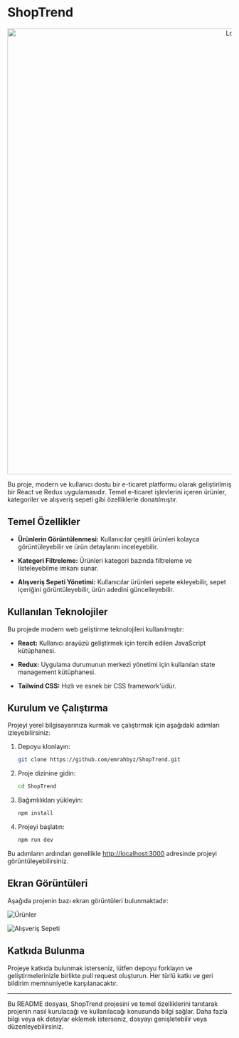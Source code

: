 # ShopTrend

<p align="center">
  <img src="https://github.com/emrahbyz/ShopTrend/assets/146847947/0c66f222-626a-4958-9832-8e2195528e3b" alt="Logo" width="1000">
</p>

Bu proje, modern ve kullanıcı dostu bir e-ticaret platformu olarak geliştirilmiş bir React ve Redux uygulamasıdır. Temel e-ticaret işlevlerini içeren ürünler, kategoriler ve alışveriş sepeti gibi özelliklerle donatılmıştır.

## Temel Özellikler

- **Ürünlerin Görüntülenmesi:** Kullanıcılar çeşitli ürünleri kolayca görüntüleyebilir ve ürün detaylarını inceleyebilir.
  
- **Kategori Filtreleme:** Ürünleri kategori bazında filtreleme ve listeleyebilme imkanı sunar.
  
- **Alışveriş Sepeti Yönetimi:** Kullanıcılar ürünleri sepete ekleyebilir, sepet içeriğini görüntüleyebilir, ürün adedini güncelleyebilir.

## Kullanılan Teknolojiler

Bu projede modern web geliştirme teknolojileri kullanılmıştır:

- **React:** Kullanıcı arayüzü geliştirmek için tercih edilen JavaScript kütüphanesi.
  
- **Redux:** Uygulama durumunun merkezi yönetimi için kullanılan state management kütüphanesi.
  
- **Tailwind CSS:** Hızlı ve esnek bir CSS framework'üdür.

## Kurulum ve Çalıştırma

Projeyi yerel bilgisayarınıza kurmak ve çalıştırmak için aşağıdaki adımları izleyebilirsiniz:

1. Depoyu klonlayın:

    ```bash
    git clone https://github.com/emrahbyz/ShopTrend.git
    ```

2. Proje dizinine gidin:

    ```bash
    cd ShopTrend
    ```

3. Bağımlılıkları yükleyin:

    ```bash
    npm install
    ```

4. Projeyi başlatın:

    ```bash
    npm run dev
    ```

Bu adımların ardından genellikle [http://localhost:3000](http://localhost:3000) adresinde projeyi görüntüleyebilirsiniz.

## Ekran Görüntüleri

Aşağıda projenin bazı ekran görüntüleri bulunmaktadır:

![Ürünler](https://github.com/emrahbyz/ShopTrend/assets/146847947/d87c96db-27b2-4363-826e-ee08dc6d4dfc)

![Alışveriş Sepeti](https://github.com/emrahbyz/ShopTrend/assets/146847947/d3fa5e1f-83fd-4293-a0b8-7b2ba0d15587)

## Katkıda Bulunma

Projeye katkıda bulunmak isterseniz, lütfen depoyu forklayın ve geliştirmelerinizle birlikte pull request oluşturun. Her türlü katkı ve geri bildirim memnuniyetle karşılanacaktır.

---

Bu README dosyası, ShopTrend projesini ve temel özelliklerini tanıtarak projenin nasıl kurulacağı ve kullanılacağı konusunda bilgi sağlar. Daha fazla bilgi veya ek detaylar eklemek isterseniz, dosyayı genişletebilir veya düzenleyebilirsiniz.
